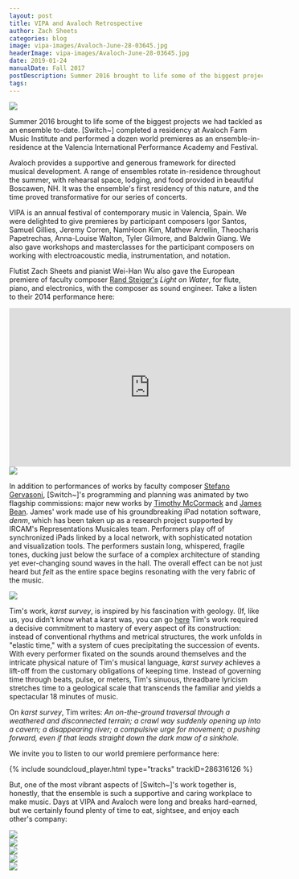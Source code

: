 ```yaml
---
layout: post
title: VIPA and Avaloch Retrospective
author: Zach Sheets
categories: blog
image: vipa-images/Avaloch-June-28-03645.jpg
headerImage: vipa-images/Avaloch-June-28-03645.jpg
date: 2019-01-24
manualDate: Fall 2017
postDescription: Summer 2016 brought to life some of the biggest projects we had tackled as an ensemble. [Switch~] completed a residency at Avaloch Farm Music Institute and performed a dozen world premieres as an ensemble-in-residence at the Valencia International Performance Academy and Festival.
tags:
---
```


<img class="float-sm-left col-sm-4 col-lg-3 pl-0 pb-sm-5 pb-md-3" src="{{ site.images }}/vipa-images/Avaloch-June-28-03611.jpg">

Summer 2016 brought to life some of the biggest projects we had tackled as an ensemble to-date. [Switch~] completed a residency at Avaloch Farm Music Institute and performed a dozen world premieres as an ensemble-in-residence at the Valencia International Performance Academy and Festival.

Avaloch provides a supportive and generous framework for directed musical development. A range of ensembles rotate in-residence throughout the summer, with rehearsal space, lodging, and food provided in beautiful Boscawen, NH. It was the ensemble's first residency of this nature, and the time proved transformative for our series of concerts.

<!-- <img class="float-sm-right col-sm-4 col-lg-3 p4-0" src="{{ site.images }}/vipa-images/Day2-ZachSheets-leads-SwitchEnsemble-Notation-Workshop.jpg"> -->

VIPA is an annual festival of contemporary music in Valencia, Spain. We were delighted to give premieres by participant composers Igor Santos, Samuel Gillies, Jeremy Corren, NamHoon Kim, Mathew Arrellin, Theocharis Papetrechas, Anna-Louise Walton, Tyler Gilmore, and Baldwin Giang. We also gave workshops and masterclasses for the participant composers on working with electroacoustic media, instrumentation, and notation.

Flutist Zach Sheets and pianist Wei-Han Wu also gave the European premiere of faculty composer [Rand Steiger's](http://rand.info/) *Light on Water*, for flute, piano, and electronics, with the composer as sound engineer. Take a listen to their 2014 performance here:

<div class="d-flex justify-content-center mb-5">
  <iframe class="embed-responsive-item" width="560" height="315" src="https://www.youtube.com/embed/wkRoWju29AI" frameborder="0" allowfullscreen></iframe>
</div>

<img class="float-sm-left col-sm-4 col-lg-3 pl-0" src="{{ site.images }}/vipa-images/bean-reh.jpg">

In addition to performances of works by faculty composer [Stefano Gervasoni](https://www.stefanogervasoni.net/), \[Switch\~\]'s programming and planning was animated by two flagship commissions: major new works by [Timothy McCormack](http://www.timothy-mccormack.com/) and [James Bean](jamesbean.info). James' work made use of his groundbreaking iPad notation software, *denm*, which has been taken up as a research project supported by IRCAM's Representations Musicales team. Performers play off of synchronized iPads linked by a local network, with sophisticated notation and visualization tools. The performers sustain long, whispered, fragile tones, ducking just below the surface of a complex architecture of standing yet ever-changing sound waves in the hall. The overall effect can be not just heard but *felt* as the entire space begins resonating with the very fabric of the music.

<img class="float-sm-right col-sm-4 col-lg-3 p4-0" src="{{ site.images }}/vipa-images/Avaloch-June-28-03631.jpg">

Tim's work, *karst survey*, is inspired by his fascination with geology. (If, like us, you didn't know what a karst was, you can go [here](https://en.wikipedia.org/wiki/Karst\).) Tim's work required a decisive commitment to mastery of every aspect of its construction: instead of conventional rhythms and metrical structures, the work unfolds in "elastic time," with a system of cues precipitating the succession of events. With every performer fixated on the sounds around themselves and the intricate physical nature of Tim's musical language, *karst survey* achieves a lift-off from the customary obligations of keeping time. Instead of governing time through beats, pulse, or meters, Tim's sinuous, threadbare lyricism stretches time to a geological scale that transcends the familiar and yields a spectacular 18 minutes of music.


On *karst survey*, Tim writes: *An on-the-ground traversal through a weathered and disconnected terrain; a crawl way suddenly opening up into a cavern; a disappearing river; a compulsive urge for movement; a pushing forward, even if that leads straight down the dark maw of a sinkhole.*

We invite you to listen to our world premiere performance here:

{% include soundcloud_player.html type="tracks" trackID=286316126 %}

But, one of the most vibrant aspects of \[Switch\~\]'s work together is, honestly, that the ensemble is such a supportive and caring workplace to make music. Days at VIPA and Avaloch were long and breaks hard-earned, but we certainly found plenty of time to eat, sightsee, and enjoy each other's company:

<div class="row">
  <div class="col-sm-6 px-1">
    <div class="p-2 flex-fill bd-highlight"><img src="{{ site.images }}/vipa-images/IMG_2912.jpg"></div>
    <div class="p-2 flex-fill bd-highlight"><img src="{{ site.images }}/vipa-images/avaloch-fun.jpg"></div>
  </div>
  <div class="col-sm-6 px-1">
    <div class="p-2 flex-fill bd-highlight"><img src="{{ site.images }}/vipa-images/Avaloch-June-28-2-2.jpg"></div>
    <div class="p-2 flex-fill bd-highlight"><img src="{{ site.images }}/vipa-images/Avaloch-June-28-2-4.jpg"></div>
    <div class="p-2 flex-fill bd-highlight"><img src="{{ site.images }}/vipa-images/Avaloch-June-28-2-6.jpg"></div>
  </div>
</div>
